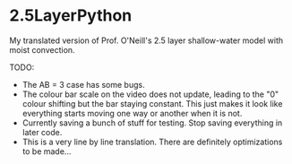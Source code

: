 # 2.5LayerPython
My translated version of Prof. O'Neill's 2.5 layer shallow-water model with moist convection.


TODO: 
  - The AB = 3 case has some bugs.
  - The colour bar scale on the video does not update, leading to the "0" colour shifting but the bar staying constant. This just makes it look like everything starts moving one way or another when it is not.
  - Currently saving a bunch of stuff for testing. Stop saving everything in later code.
  - This is a very line by line translation. There are definitely optimizations to be made...
    

